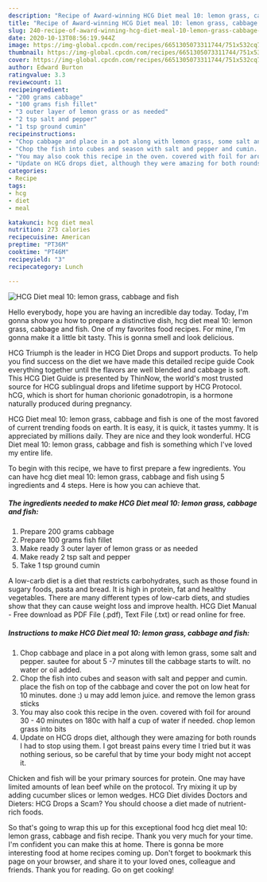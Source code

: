 ```yaml
---
description: "Recipe of Award-winning HCG Diet meal 10: lemon grass, cabbage and fish"
title: "Recipe of Award-winning HCG Diet meal 10: lemon grass, cabbage and fish"
slug: 240-recipe-of-award-winning-hcg-diet-meal-10-lemon-grass-cabbage-and-fish
date: 2020-10-13T08:56:19.944Z
image: https://img-global.cpcdn.com/recipes/6651305073311744/751x532cq70/hcg-diet-meal-10-lemon-grass-cabbage-and-fish-recipe-main-photo.jpg
thumbnail: https://img-global.cpcdn.com/recipes/6651305073311744/751x532cq70/hcg-diet-meal-10-lemon-grass-cabbage-and-fish-recipe-main-photo.jpg
cover: https://img-global.cpcdn.com/recipes/6651305073311744/751x532cq70/hcg-diet-meal-10-lemon-grass-cabbage-and-fish-recipe-main-photo.jpg
author: Edward Burton
ratingvalue: 3.3
reviewcount: 11
recipeingredient:
- "200 grams cabbage"
- "100 grams fish fillet"
- "3 outer layer of lemon grass or as needed"
- "2 tsp salt and pepper"
- "1 tsp ground cumin"
recipeinstructions:
- "Chop cabbage and place in a pot along with lemon grass, some salt and pepper. sautee for about 5 -7 minutes till the cabbage starts to wilt. no water or oil added."
- "Chop the fish into cubes and season with salt and pepper and cumin. place the fish on top of the cabbage and cover the pot on low heat for 10 minutes. done :) u may add lemon juice. and remove the lemon grass sticks"
- "You may also cook this recipe in the oven. covered with foil for around 30 - 40 minutes on 180c with half a cup of water if needed. chop lemon grass into bits"
- "Update on HCG drops diet, although they were amazing for both rounds I had to stop using them. I got breast pains every time I tried but it was nothing serious, so be careful that by time your body might not accept it."
categories:
- Recipe
tags:
- hcg
- diet
- meal

katakunci: hcg diet meal 
nutrition: 273 calories
recipecuisine: American
preptime: "PT36M"
cooktime: "PT46M"
recipeyield: "3"
recipecategory: Lunch

---
```



![HCG Diet meal 10: lemon grass, cabbage and fish](https://img-global.cpcdn.com/recipes/6651305073311744/751x532cq70/hcg-diet-meal-10-lemon-grass-cabbage-and-fish-recipe-main-photo.jpg)

Hello everybody, hope you are having an incredible day today. Today, I'm gonna show you how to prepare a distinctive dish, hcg diet meal 10: lemon grass, cabbage and fish. One of my favorites food recipes. For mine, I'm gonna make it a little bit tasty. This is gonna smell and look delicious.

HCG Triumph is the leader in HCG Diet Drops and support products. To help you find success on the diet we have made this detailed recipe guide Cook everything together until the flavors are well blended and cabbage is soft. This HCG Diet Guide is presented by ThinNow, the world&#39;s most trusted source for HCG sublingual drops and lifetime support by HCG Protocol. hCG, which is short for human chorionic gonadotropin, is a hormone naturally produced during pregnancy.

HCG Diet meal 10: lemon grass, cabbage and fish is one of the most favored of current trending foods on earth. It is easy, it is quick, it tastes yummy. It is appreciated by millions daily. They are nice and they look wonderful. HCG Diet meal 10: lemon grass, cabbage and fish is something which I've loved my entire life.


To begin with this recipe, we have to first prepare a few ingredients. You can have hcg diet meal 10: lemon grass, cabbage and fish using 5 ingredients and 4 steps. Here is how you can achieve that.

<!--inarticleads1-->

##### The ingredients needed to make HCG Diet meal 10: lemon grass, cabbage and fish:

1. Prepare 200 grams cabbage
1. Prepare 100 grams fish fillet
1. Make ready 3 outer layer of lemon grass or as needed
1. Make ready 2 tsp salt and pepper
1. Take 1 tsp ground cumin


A low-carb diet is a diet that restricts carbohydrates, such as those found in sugary foods, pasta and bread. It is high in protein, fat and healthy vegetables. There are many different types of low-carb diets, and studies show that they can cause weight loss and improve health. HCG Diet Manual - Free download as PDF File (.pdf), Text File (.txt) or read online for free. 

<!--inarticleads2-->

##### Instructions to make HCG Diet meal 10: lemon grass, cabbage and fish:

1. Chop cabbage and place in a pot along with lemon grass, some salt and pepper. sautee for about 5 -7 minutes till the cabbage starts to wilt. no water or oil added.
1. Chop the fish into cubes and season with salt and pepper and cumin. place the fish on top of the cabbage and cover the pot on low heat for 10 minutes. done :) u may add lemon juice. and remove the lemon grass sticks
1. You may also cook this recipe in the oven. covered with foil for around 30 - 40 minutes on 180c with half a cup of water if needed. chop lemon grass into bits
1. Update on HCG drops diet, although they were amazing for both rounds I had to stop using them. I got breast pains every time I tried but it was nothing serious, so be careful that by time your body might not accept it.


Chicken and fish will be your primary sources for protein. One may have limited amounts of lean beef while on the protocol. Try mixing it up by adding cucumber slices or lemon wedges. HCG Diet divides Doctors and Dieters: HCG Drops a Scam? You should choose a diet made of nutrient-rich foods. 

So that's going to wrap this up for this exceptional food hcg diet meal 10: lemon grass, cabbage and fish recipe. Thank you very much for your time. I'm confident you can make this at home. There is gonna be more interesting food at home recipes coming up. Don't forget to bookmark this page on your browser, and share it to your loved ones, colleague and friends. Thank you for reading. Go on get cooking!
